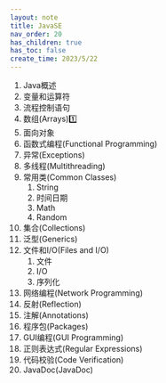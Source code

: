```yaml
---
layout: note
title: JavaSE
nav_order: 20
has_children: true
has_toc: false
create_time: 2023/5/22
---
```


1. Java概述
2. 变量和运算符
3. 流程控制语句
4. 数组(Arrays)1️⃣
5. 面向对象
6. 函数式编程(Functional Programming)
7. 异常(Exceptions)
8. 多线程(Multithreading)
9. 常用类(Common Classes)
   1. String
   2. 时间日期
   3. Math
   4. Random
10. 集合(Collections)
11. 泛型(Generics)
12. 文件和I/O(Files and I/O)
    1. 文件
    2. I/O
    3. 序列化
13. 网络编程(Network Programming)
14. 反射(Reflection)
15. 注解(Annotations)
16. 程序包(Packages)
17. GUI编程(GUI Programming)
18. 正则表达式(Regular Expressions)
19. 代码校验(Code Verification)
20. JavaDoc(JavaDoc)
